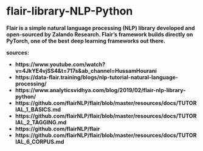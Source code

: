 # flair-library-NLP-Python

<b> Flair is a simple natural language processing (NLP) library developed and open-sourced by Zalando Research. Flair’s framework builds directly on PyTorch, one of the best deep learning frameworks out there.

<b> sources:
  <ul>
  <li> https://www.youtube.com/watch?v=4JkYE4vjSS4&t=717s&ab_channel=HussamHourani 
  <li>https://data-flair.training/blogs/nlp-tutorial-natural-language-processing/ 
  <li>https://www.analyticsvidhya.com/blog/2019/02/flair-nlp-library-python/ 
  <li>https://github.com/flairNLP/flair/blob/master/resources/docs/TUTORIAL_1_BASICS.md 
  <li>https://github.com/flairNLP/flair/blob/master/resources/docs/TUTORIAL_2_TAGGING.md 
  <li>https://github.com/flairNLP/flair
  <li>https://github.com/flairNLP/flair/blob/master/resources/docs/TUTORIAL_6_CORPUS.md 
   
